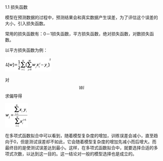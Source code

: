 1.1 损失函数

模型在预测数据的过程中，预测结果会和真实数据产生误差，为了评估这个误差的大小，引入损失函数。

常用的损失函数有：0－1损失函数，平方损失函数，绝对损失函数，对数损失函数。

以平方损失函数为例：

![](/assets/import.png)

对$$Wi$$求偏导得

![](/assets/import2.png)

在多项式函数拟合中可以看到，随着模型复杂度的增加，训练误差会减小，直至趋向于0，但是测试误差却不如此，它会随着模型复杂度的增加先减小而后增大。而最终目的是使测试误差达到最小。这样，在多项式函数拟合中，就要选择合适的多项式次数，以达到这一目的。这一结论对一般的模型选择也是成立的。

